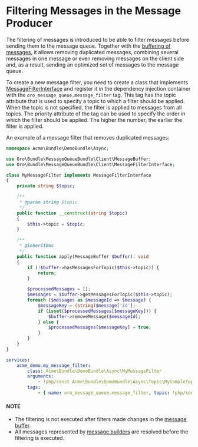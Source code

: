 <a id="dev-guide-mq-filtering-messages"></a>

# Filtering Messages in the Message Producer

The filtering of messages is introduced to be able to filter messages before sending them to the message queue.
Together with the [buffering of messages](buffering-messages.md#dev-guide-mq-buffering-messages), it allows removing duplicated messages,
combining several messages in one message or even removing messages on the client side and, as a result,
sending an optimized set of messages to the message queue.

To create a new message filter, you need to create a class that implements <a href="https://github.com/oroinc/platform/blob/5.1/src/Oro/Bundle/MessageQueueBundle/Client/MessageFilterInterface.php" target="_blank">MessageFilterInterface</a>
and register it in the dependency injection container with the `oro_message_queue.message_filter` tag.
This tag has the topic attribute that is used to specify a topic to which a filter should be applied.
When the topic is not specified, the filter is applied to messages from all topics.
The priority attribute of the tag can be used to specify the order in which the filter should be applied.
The higher the number, the earlier the filter is applied.

An example of a message filter that removes duplicated messages:

```php
namespace Acme\Bundle\DemoBundle\Async;

use Oro\Bundle\MessageQueueBundle\Client\MessageBuffer;
use Oro\Bundle\MessageQueueBundle\Client\MessageFilterInterface;

class MyMessageFilter implements MessageFilterInterface
{
    private string $topic;

    /**
     * @param string $topic
     */
    public function __construct(string $topic)
    {
        $this->topic = $topic;
    }

    /**
     * @inheritDoc
     */
    public function apply(MessageBuffer $buffer): void
    {
        if (!$buffer->hasMessagesForTopic($this->topic)) {
            return;
        }

        $processedMessages = [];
        $messages = $buffer->getMessagesForTopic($this->topic);
        foreach ($messages as $messageId => $message) {
            $messageKey = (string)$message['id'];
            if (isset($processedMessages[$messageKey])) {
                $buffer->removeMessage($messageId);
            } else {
                $processedMessages[$messageKey] = true;
            }
        }
    }
}
```

```yaml
services:
    acme_demo.my_message_filter:
        class: Acme\Bundle\DemoBundle\Async\MyMessageFilter
        arguments:
            - !php/const Acme\Bundle\DemoBundle\Async\Topic\MySampleTopic::NAME
        tags:
            - { name: oro_message_queue.message_filter, topic: !php/const Acme\Bundle\DemoBundle\Async\Topic\MySampleTopic::NAME }
```

#### NOTE
- The filtering is not executed after filters made changes in the <a href="https://github.com/oroinc/platform/blob/5.1/src/Oro/Bundle/MessageQueueBundle/Client/MessageBuffer.php" target="_blank">message buffer</a>.
- All messages represented by <a href="https://github.com/oroinc/platform/blob/5.1/src/Oro/Component/MessageQueue/Client/MessageBuilderInterface.php" target="_blank">message builders</a> are resolved before the filtering is executed.

<!-- Frontend -->
